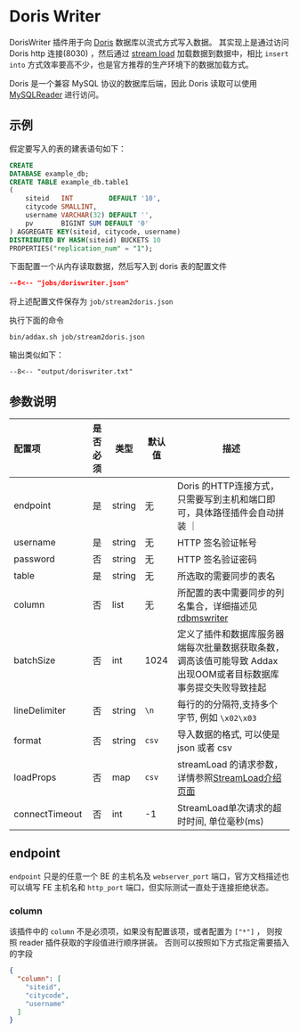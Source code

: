 # Doris Writer

DorisWriter 插件用于向 [Doris](http://doris.incubator.apache.org/master/zh-CN/) 数据库以流式方式写入数据。 其实现上是通过访问 Doris http 连接(8030)
，然后通过 [stream load](http://doris.incubator.apache.org/master/zh-CN/administrator-guide/load-data/stream-load-manual.html)
加载数据到数据中，相比 `insert into` 方式效率要高不少，也是官方推荐的生产环境下的数据加载方式。

Doris 是一个兼容 MySQL 协议的数据库后端，因此 Doris 读取可以使用 [MySQLReader](../../reader/mysqlreader) 进行访问。

## 示例

假定要写入的表的建表语句如下：

```sql
CREATE
DATABASE example_db;
CREATE TABLE example_db.table1
(
    siteid   INT         DEFAULT '10',
    citycode SMALLINT,
    username VARCHAR(32) DEFAULT '',
    pv       BIGINT SUM DEFAULT '0'
) AGGREGATE KEY(siteid, citycode, username)
DISTRIBUTED BY HASH(siteid) BUCKETS 10
PROPERTIES("replication_num" = "1");
```

下面配置一个从内存读取数据，然后写入到 doris 表的配置文件

```json
--8<-- "jobs/doriswriter.json"
```

将上述配置文件保存为 `job/stream2doris.json`

执行下面的命令

```shell
bin/addax.sh job/stream2doris.json
```

输出类似如下：

```
--8<-- "output/doriswriter.txt"
```

## 参数说明

| 配置项          | 是否必须 | 类型  | 默认值 |         描述   |
| :-------------- | :------: | ------ |------------- |-------|
| endpoint         |    是    | string | 无     | Doris 的HTTP连接方式，只需要写到主机和端口即可，具体路径插件会自动拼装 ｜
| username        |    是    | string | 无     | HTTP 签名验证帐号 |
| password        |    否    | string | 无     | HTTP 签名验证密码 |
| table           |    是    | string | 无     | 所选取的需要同步的表名|
| column          |    否    | list | 无     |  所配置的表中需要同步的列名集合，详细描述见 [rdbmswriter](../rdbmswriter) |
| batchSize       |    否    | int | 1024   | 定义了插件和数据库服务器端每次批量数据获取条数，调高该值可能导致 Addax 出现OOM或者目标数据库事务提交失败导致挂起 |
| lineDelimiter   |  否     | string | `\n` | 每行的的分隔符,支持多个字节, 例如 `\x02\x03` |
| format     |  否     | string | `csv` | 导入数据的格式, 可以使是 json 或者 csv |
| loadProps     |  否     | map | `csv` | streamLoad 的请求参数，详情参照[StreamLoad介绍页面][1] |
| connectTimeout | 否  | int | -1 | StreamLoad单次请求的超时时间, 单位毫秒(ms) |

[1]: https://doris.apache.org/master/zh-CN/administrator-guide/load-data/load-json-format.html#stream-load

## endpoint

`endpoint` 只是的任意一个 BE 的主机名及 `webserver_port` 端口，官方文档描述也可以填写 FE 主机名和 `http_port` 端口，但实际测试一直处于连接拒绝状态。

### column

该插件中的 `column` 不是必须项，如果没有配置该项，或者配置为 `["*"]` ， 则按照 reader 插件获取的字段值进行顺序拼装。 否则可以按照如下方式指定需要插入的字段

```json
{
  "column": [
    "siteid",
    "citycode",
    "username"
  ]
}
```
